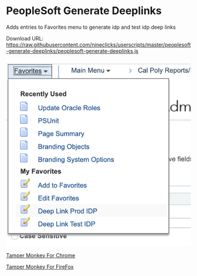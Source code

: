# PeopleSoft Generate Deeplinks

Adds entries to Favorites menu to generate idp and test idp deep links

Download URL: https://raw.githubusercontent.com/nineclicks/userscripts/master/peoplesoft-generate-deeplinks/peoplesoft-generate-deeplinks.js

![Screenshot](screen.png)

[Tamper Monkey For Chrome](https://chrome.google.com/webstore/detail/tampermonkey/dhdgffkkebhmkfjojejmpbldmpobfkfo?hl=en)

[Tamper Monkey For FireFox](https://addons.mozilla.org/en-US/firefox/addon/tampermonkey/)
